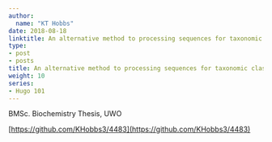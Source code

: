 ```yaml
---
author:
  name: "KT Hobbs"
date: 2018-08-18
linktitle: An alternative method to processing sequences for taxonomic classification
type:
- post
- posts
title: An alternative method to processing sequences for taxonomic classification
weight: 10
series:
- Hugo 101
---
```



BMSc. Biochemistry Thesis, UWO

[https://github.com/KHobbs3/4483](https://github.com/KHobbs3/4483)